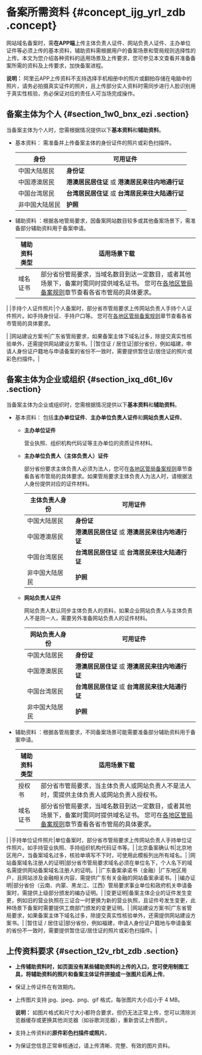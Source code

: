 # 备案所需资料 {#concept_ijg_yrl_zdb .concept}

网站域名备案时，需**在APP端**上传主体负责人证件、网站负责人证件、主办单位证件等必须上传的基本资料，辅助资料需根据用户的备案场景和管局规则选择性的上传。本文为您介绍各种资料的适用场景及上传要求，您可参见本文查看并准备备案所需的资料及上传要求，加快备案进程。

**说明：** 阿里云APP上传资料不支持选择手机相册中的照片或翻拍存储在电脑中的照片，请务必拍摄真实证件的照片，且上传部分实人资料时需同步进行人脸识别用于真实性核验，务必保证对应的责任人可当场完成操作。

## 备案主体为个人 {#section_1w0_bnx_ezi .section}

当备案主体为个人时，您需根据情况提供以下**基本资料**和**辅助资料**。

-   基本资料： 需准备并上传备案主体的身份证件的照片或彩色扫描件。

    |身份|可用证件|
    |--|----|
    |中国大陆居民|**身份证**|
    |中国港澳居民|**港澳居民居住证** 或 **港澳居民来往内地通行证**|
    |中国台湾居民|**台湾居民居住证** 或 **台湾居民来往大陆通行证**|
    |非中国大陆居民|**护照**|

-   辅助资料 ：根据各地管局要求，因备案网站数目较多或其他备案场景下，需准备部分辅助资料用于备案申请。

    |辅助资料类型|适用场景下载|
    |------|------|
    |域名证书|部分省份管局要求，当域名数目到达一定数目，或者其他场景下，备案时需同时提供域名证书。 您可在[各地区管局备案规则](intl.zh-CN/ICP备案前准备/学习管局规则/各地区管局备案规则.md#)章节查看各省市管局的具体要求。

 |
    |手持个人证件照片|个人备案时，部分省市管局要求上传网站负责人手持个人证件照片。如手持身份证、手持户口等。 您可在[各地区管局备案规则](intl.zh-CN/ICP备案前准备/学习管局规则/各地区管局备案规则.md#)章节查看各省市管局的具体要求。

 |
    |网站建设方案书|广东省管局要求，如果备案主体下域名过多，除提交真实性核验单外，还需提供网站建设方案书。|
    |暂住证 / 居住证|部分省份，例如福建，申请人身份证户籍地与申请备案的省份不一致时，需要提供暂住证/居住证的照片或彩色扫描件。|


## 备案主体为企业或组织 {#section_ixq_d6t_l6v .section}

当备案主体为企业或组织时，您需根据情况提供以下**基本资料**和**辅助资料**。

-   基本资料： 包括**主办单位证件**、**主办单位负责人证件**和**网站负责人证件**。
    -   **主办单位证件** 

        营业执照、组织机构代码证等主办单位的资质证件材料。

    -   **主办单位负责人（主体负责人）证件** 

        部分省份要求主体负责人必须为法人，您可在[各地区管局备案规则](intl.zh-CN/ICP备案前准备/学习管局规则/各地区管局备案规则.md#)章节查看各省市管局的具体要求。如果管局要求主体负责人为法人时，请根据法人身份提供对应的证件材料。

        |主体负责人身份|可用证件|
        |-------|----|
        |中国大陆居民|**身份证**|
        |中国港澳居民|**港澳居民居住证** 或 **港澳居民来往内地通行证**|
        |中国台湾居民|**台湾居民居住证** 或 **台湾居民来往大陆通行证**|
        |非中国大陆居民|**护照**|

    -   **网站负责人证件** 

        网站负责人默认同步主体负责人的资料，如果企业网站负责人与主体负责人不是同一人，需要另外准备网站负责人的证件材料。

        |网站负责人身份|可用证件|
        |-------|----|
        |中国大陆居民|**身份证**|
        |中国港澳居民|**港澳居民居住证** 或 **港澳居民来往内地通行证**|
        |中国台湾居民|**台湾居民居住证** 或 **台湾居民来往大陆通行证**|
        |非中国大陆居民|**护照**|

-   辅助资料 ：根据各管局要求，不同备案场景可能需要准备部分辅助资料用于备案申请。

    |辅助资料类型|适用场景下载|
    |------|------|
    |授权书|部分省市管局要求，当主体负责人或网站负责人不是法人时，需提供主体负责人或网站负责人授权书。|
    |域名证书|部分省份管局要求，当域名数目到达一定数目，或者其他场景下，备案时需同时提供域名证书。 您可在[各地区管局备案规则](intl.zh-CN/ICP备案前准备/学习管局规则/各地区管局备案规则.md#)章节查看各省市管局的具体要求。

 |
    |手持单位证件照片|单位备案时，部分省市管局要求上传网站负责人手持单位证件照片。如手持营业执照、手持组织机构代码证书等。|
    |北京备案确认书|北京地区用户，当备案域名过多，核验单填写不下时，可使用此模板列出所有域名。|
    |网站备案域名注册人的证明|部分省市管局要求域名必须在单位名下，个人名下的域名需提供网站备案域名注册人的证明。|
    |广东备案承诺书（金融）|广东地区用户，且网站涉及金融相关内容，需提供广东有关金融的网站备案承诺书。|
    |编办证明|部分省份（云南、内蒙、黑龙江、江西）管局要求事业单位和政府机关申请备案时，需提供上级部分颁发的编办证明。|
    |变更证明|备案主体企业的证件发生变更，例如旧的营业执照在三证合一时更换为新的营业执照，且证件号发生变更，此种场景下备案时需要提供工商部门颁发的变更证明。|
    |网站建设方案书|广东省管局要求，如果备案主体下域名过多，除提交真实性核验单外，还需提供网站建设方案书。|
    |暂住证 / 居住证|部分省份，例如福建，申请人身份证户籍地与申请备案的省份不一致时，需要提供暂住证/居住证的照片或彩色扫描件。|


## 上传资料要求 {#section_t2v_rbt_zdb .section}

-   **上传辅助资料时，如页面没有某些辅助资料的上传的入口，您可使用制图工具，将辅助资料的照片和备案主体证件拼接成一张图片后再上传**。

-   保证上传证件在有效期内。
-   上传图片支持 jpg、jpeg、png、gif 格式，每张图片大小应小于 4 MB。

    **说明：** 如图片格式和尺寸大小都符合要求，但仍无法正常上传，您可以清除浏览器缓存或更换其他浏览器（如谷歌浏览器），重新尝试上传图片。

-   支持上传资料的**原件彩色扫描件或照片**。
-   为保证您信息正常审核通过，请上传清晰、完整、有效的图片资料。


